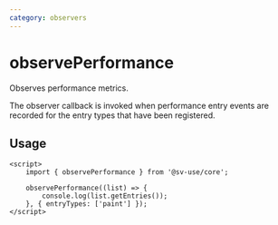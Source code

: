 ```yaml
---
category: observers
---
```


# observePerformance

Observes performance metrics.

The observer callback is invoked when performance entry events are recorded for
the entry types that have been registered.

## Usage

```svelte
<script>
	import { observePerformance } from '@sv-use/core';

	observePerformance((list) => {
        console.log(list.getEntries());
    }, { entryTypes: ['paint'] });
</script>
```
